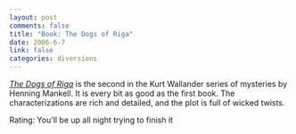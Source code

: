 ```yaml
--- 
layout: post
comments: false
title: "Book: The Dogs of Riga"
date: 2006-6-7
link: false
categories: diversions
---
```

<i><a href="http://www.amazon.com/gp/product/1400031524/sr=8-1/qid=1149724882/ref=pd_bbs_1/103-8820890-2075017?%5Fencoding=UTF8" title="The Dogs of Riga">The Dogs of Riga</a></i> is the second in the Kurt Wallander series of mysteries by Henning Mankell. It is every bit as good as the first book. The characterizations are rich and detailed, and the plot is full of wicked twists.

Rating: You'll be up all night trying to finish it
